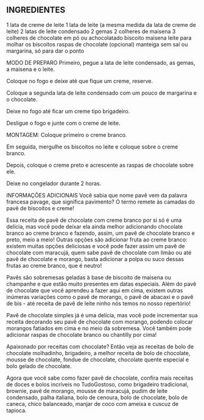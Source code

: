 ## INGREDIENTES

1 lata de creme de leite
1 lata de leite (a mesma medida da lata de creme de leite)
2 latas de leite condensado
2 gemas
2 colheres de maisena
3 colheres de chocolate em pó ou achocolatado
biscoito maisena
leite para molhar os biscoitos
raspas de chocolate (opcional)
manteiga sem sal ou margarina, só para dar o ponto

MODO DE PREPARO
Primeiro, pegue a lata de leite condensado, as gemas, a maisena e o leite.

Coloque no fogo e deixe até que fique um creme, reserve.

Coloque a segunda lata de leite condensado com um pouco de margarina e o chocolate.

Deixe no fogo até ficar um creme tipo brigadeiro.

Desligue o fogo e junte com o creme de leite.

MONTAGEM:
Coloque primeiro o creme branco.

Em seguida, mergulhe os biscoitos no leite e coloque sobre o creme branco.

Depois, coloque o creme preto e acrescente as raspas de chocolate sobre ele.

Deixe no congelador durante 2 horas.

INFORMAÇÕES ADICIONAIS
Você sabia que nome pavê vem da palavra francesa pavage, que significa pavimento? O termo remete às camadas do pavê de biscoitos e creme!

Essa receita de pavê de chocolate com creme branco por si só é uma delícia, mas você pode deixar ela ainda melhor adicionando chocolate branco ao creme branco e fazendo, assim, um pavê de chocolate branco e preto, meio a meio! Outras opções são adicionar fruta ao creme branco: existem muitas opções deliciosas e você pode fazer assim um pavê de chocolate com maracujá, quem sabe pavê de chocolate com limão ou até pavê de chocolate e morango, basta adicionar a polpa ou suco dessas frutas ao creme branco, que é neutro!

Pavês são sobremesas geladas à base de biscoito de maisena ou champanhe e que estão muito presentes em datas especiais. Além do pavê de chocolate que você aprendeu a fazer aqui em cima, existem outras  inúmeras variações como o pavê de morango, o pavê de abacaxi e o pavê de bis - até receita de pavê de leite ninho nós temos no nosso repertório!

Pavê de chocolate simples já é uma delícia, mas você pode incrementar sua receita decorando seu pavê de chocolate com morango, podendo colocar morangos fatiados em cima e no meio da sobremesa. Você também pode adicionar raspas de chocolate branco ou chantilly por cima!

Apaixonado por receitas com chocolate? Então veja as receitas de bolo de chocolate molhadinho, brigadeiro, a melhor receita de bolo de chocolate, mousse de chocolate, fondue de chocolate, chocolate quente especial e bolo gelado de chocolate.

Agora que você sabe como fazer pavê de chocolate, confira mais receitas de doces e bolos incríveis no TudoGostoso, como brigadeiro tradicional, brownie, pavê de morango, mousse de maracujá, pudim de leite condensado, palha italiana, bolo de cenoura, bolo de chocolate, bolo de caneca, chico balanceado, manjar de coco com ameixa e cuscuz de tapioca.
